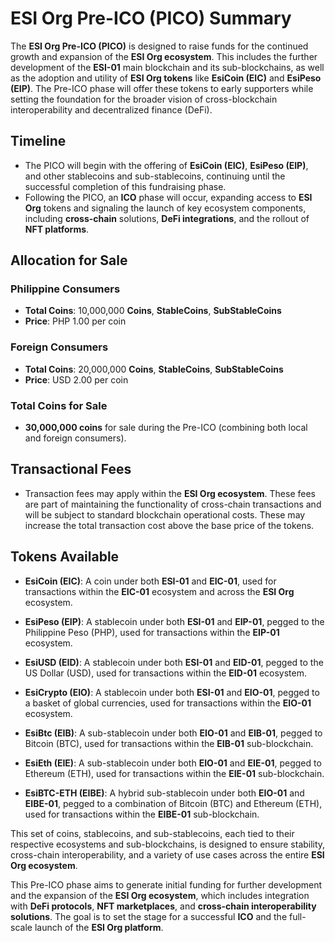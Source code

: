 # ESI Org Pre-ICO (PICO) Summary

The **ESI Org Pre-ICO (PICO)** is designed to raise funds for the continued growth and expansion of the **ESI Org ecosystem**. This includes the further development of the **ESI-01** main blockchain and its sub-blockchains, as well as the adoption and utility of **ESI Org tokens** like **EsiCoin (EIC)** and **EsiPeso (EIP)**. The Pre-ICO phase will offer these tokens to early supporters while setting the foundation for the broader vision of cross-blockchain interoperability and decentralized finance (DeFi).

## Timeline

- The PICO will begin with the offering of **EsiCoin (EIC)**, **EsiPeso (EIP)**, and other stablecoins and sub-stablecoins, continuing until the successful completion of this fundraising phase.
- Following the PICO, an **ICO** phase will occur, expanding access to **ESI Org** tokens and signaling the launch of key ecosystem components, including **cross-chain** solutions, **DeFi integrations**, and the rollout of **NFT platforms**.

## Allocation for Sale

### Philippine Consumers

- **Total Coins**: 10,000,000 **Coins**, **StableCoins**, **SubStableCoins**
- **Price**: PHP 1.00 per coin

### Foreign Consumers

- **Total Coins**: 20,000,000 **Coins**, **StableCoins**, **SubStableCoins**
- **Price**: USD 2.00 per coin

### Total Coins for Sale

- **30,000,000 coins** for sale during the Pre-ICO (combining both local and foreign consumers).

## Transactional Fees

- Transaction fees may apply within the **ESI Org ecosystem**. These fees are part of maintaining the functionality of cross-chain transactions and will be subject to standard blockchain operational costs. These may increase the total transaction cost above the base price of the tokens.

## Tokens Available

- **EsiCoin (EIC)**: A coin under both **ESI-01** and **EIC-01**, used for transactions within the **EIC-01** ecosystem and across the **ESI Org** ecosystem.

- **EsiPeso (EIP)**: A stablecoin under both **ESI-01** and **EIP-01**, pegged to the Philippine Peso (PHP), used for transactions within the **EIP-01** ecosystem.

- **EsiUSD (EID)**: A stablecoin under both **ESI-01** and **EID-01**, pegged to the US Dollar (USD), used for transactions within the **EID-01** ecosystem.

- **EsiCrypto (EIO)**: A stablecoin under both **ESI-01** and **EIO-01**, pegged to a basket of global currencies, used for transactions within the **EIO-01** ecosystem.

- **EsiBtc (EIB)**: A sub-stablecoin under both **EIO-01** and **EIB-01**, pegged to Bitcoin (BTC), used for transactions within the **EIB-01** sub-blockchain.

- **EsiEth (EIE)**: A sub-stablecoin under both **EIO-01** and **EIE-01**, pegged to Ethereum (ETH), used for transactions within the **EIE-01** sub-blockchain.

- **EsiBTC-ETH (EIBE)**: A hybrid sub-stablecoin under both **EIO-01** and **EIBE-01**, pegged to a combination of Bitcoin (BTC) and Ethereum (ETH), used for transactions within the **EIBE-01** sub-blockchain.

This set of coins, stablecoins, and sub-stablecoins, each tied to their respective ecosystems and sub-blockchains, is designed to ensure stability, cross-chain interoperability, and a variety of use cases across the entire **ESI Org ecosystem**.

This Pre-ICO phase aims to generate initial funding for further development and the expansion of the **ESI Org ecosystem**, which includes integration with **DeFi protocols**, **NFT marketplaces**, and **cross-chain interoperability solutions**. The goal is to set the stage for a successful **ICO** and the full-scale launch of the **ESI Org platform**.
